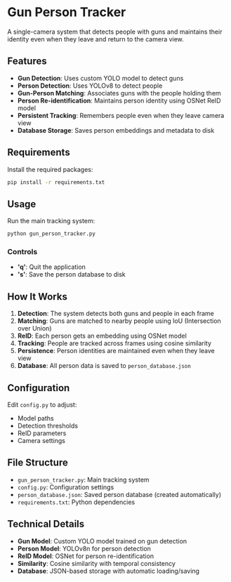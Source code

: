 # Gun Person Tracker

A single-camera system that detects people with guns and maintains their identity even when they leave and return to the camera view.

## Features

- **Gun Detection**: Uses custom YOLO model to detect guns
- **Person Detection**: Uses YOLOv8 to detect people
- **Gun-Person Matching**: Associates guns with the people holding them
- **Person Re-identification**: Maintains person identity using OSNet ReID model
- **Persistent Tracking**: Remembers people even when they leave camera view
- **Database Storage**: Saves person embeddings and metadata to disk

## Requirements

Install the required packages:

```bash
pip install -r requirements.txt
```

## Usage

Run the main tracking system:

```bash
python gun_person_tracker.py
```

### Controls

- **'q'**: Quit the application
- **'s'**: Save the person database to disk

## How It Works

1. **Detection**: The system detects both guns and people in each frame
2. **Matching**: Guns are matched to nearby people using IoU (Intersection over Union)
3. **ReID**: Each person gets an embedding using OSNet model
4. **Tracking**: People are tracked across frames using cosine similarity
5. **Persistence**: Person identities are maintained even when they leave view
6. **Database**: All person data is saved to `person_database.json`

## Configuration

Edit `config.py` to adjust:
- Model paths
- Detection thresholds
- ReID parameters
- Camera settings

## File Structure

- `gun_person_tracker.py`: Main tracking system
- `config.py`: Configuration settings
- `person_database.json`: Saved person database (created automatically)
- `requirements.txt`: Python dependencies

## Technical Details

- **Gun Model**: Custom YOLO model trained on gun detection
- **Person Model**: YOLOv8n for person detection
- **ReID Model**: OSNet for person re-identification
- **Similarity**: Cosine similarity with temporal consistency
- **Database**: JSON-based storage with automatic loading/saving